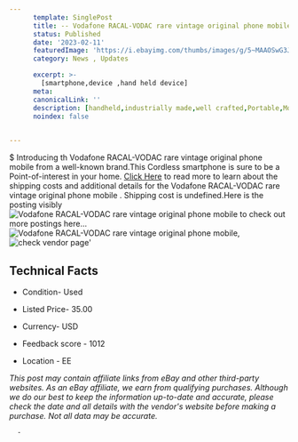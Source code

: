 ```yaml
---
      template: SinglePost
      title: -- Vodafone RACAL-VODAC rare vintage original phone mobile 
      status: Published
      date: '2023-02-11'
      featuredImage: 'https://i.ebayimg.com/thumbs/images/g/5~MAAOSwG3JiE8ZI/s-l225.jpg'
      category: News , Updates

      excerpt: >-
        [smartphone,device ,hand held device]
      meta:
      canonicalLink: ''
      description: [handheld,industrially made,well crafted,Portable,Mobile,Compact,Convenient,Lightweight,Maneuverable,Man-portable,Miniature,Carriable,Hand-held,Light,Holdable,Transportable,Mobile device,Pocket-sized,On-the-go,Wireless,Cordless,Compact size,Convenient size, smartphone,device ,hand held device]
      noindex: false
      

---
```

$
      Introducing th Vodafone RACAL-VODAC rare vintage original phone mobile  from a well-known brand.This Cordless smartphone is sure to be a Point-of-interest in your home. [Click Here](https://www.ebay.com/itm/125161248535?hash=item1d24311717%3Ag%3A5%7EMAAOSwG3JiE8ZI&mkevt=1&mkcid=1&mkrid=711-53200-19255-0&campid=%253CePNCampaignId%253E&customid=%253CreferenceId%253E&toolid=10049) to read more to learn about the shipping costs and additional details for the Vodafone RACAL-VODAC rare vintage original phone mobile . Shipping cost is undefined.Here is the posting visibly ![Vodafone RACAL-VODAC rare vintage original phone mobile ](https://i.ebayimg.com/thumbs/images/g/5~MAAOSwG3JiE8ZI/s-l225.jpg) to check out more postings here... ![Vodafone RACAL-VODAC rare vintage original phone mobile ](https://i.ebayimg.com/images/g/5~MAAOSwG3JiE8ZI/s-l1600.jpg), ![check vendor page](https://origin-galleryplus.ebayimg.com/ws/web/125161248535_2_0_1/225x225.jpg,https://origin-galleryplus.ebayimg.com/ws/web/125161248535_3_0_1/225x225.jpg,https://origin-galleryplus.ebayimg.com/ws/web/125161248535_4_0_1/225x225.jpg,https://origin-galleryplus.ebayimg.com/ws/web/125161248535_5_0_1/225x225.jpg,https://origin-galleryplus.ebayimg.com/ws/web/125161248535_6_0_1/225x225.jpg,https://origin-galleryplus.ebayimg.com/ws/web/125161248535_7_0_1/225x225.jpg,https://origin-galleryplus.ebayimg.com/ws/web/125161248535_8_0_1/225x225.jpg)'

      

 ## Technical Facts 



     
      

 - Condition- Used 


      

 - Listed Price- 35.00 


      

 - Currency- USD 


      

 - Feedback score - 1012 


      

 - Location - EE 


      
      

 *_This post may contain affiliate links from eBay and other third-party websites. As an eBay affiliate, we earn from qualifying purchases. Although we do our best to keep the information up-to-date and accurate, please check the date and all details with the vendor's website before making a purchase. Not all data may be accurate._*




      -
